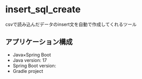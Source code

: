 # insert_sql_create
csvで読み込んだデータのinsert文を自動で作成してくれるツール

## アプリケーション構成
- Java×Spring Boot
- Java version: 17
- Spring Boot version: 
- Gradle project
